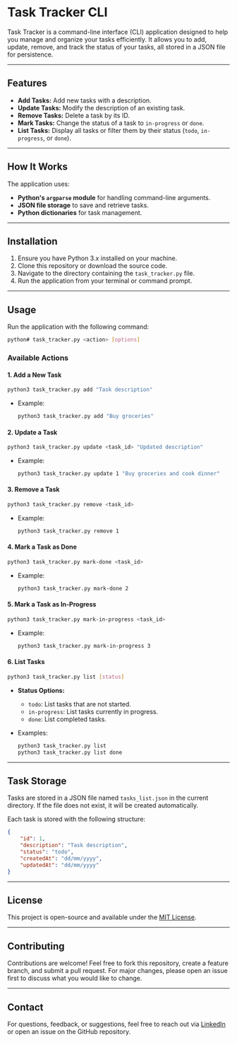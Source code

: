 # Task Tracker CLI

Task Tracker is a command-line interface (CLI) application designed to help you manage and organize your tasks efficiently. It allows you to add, update, remove, and track the status of your tasks, all stored in a JSON file for persistence.

---

## Features

- **Add Tasks:** Add new tasks with a description.
- **Update Tasks:** Modify the description of an existing task.
- **Remove Tasks:** Delete a task by its ID.
- **Mark Tasks:** Change the status of a task to `in-progress` or `done`.
- **List Tasks:** Display all tasks or filter them by their status (`todo`, `in-progress`, or `done`).

---

## How It Works

The application uses:

- **Python's `argparse` module** for handling command-line arguments.
- **JSON file storage** to save and retrieve tasks.
- **Python dictionaries** for task management.

---

## Installation

1. Ensure you have Python 3.x installed on your machine.
2. Clone this repository or download the source code.
3. Navigate to the directory containing the `task_tracker.py` file.
4. Run the application from your terminal or command prompt.

---

## Usage

Run the application with the following command:

```bash
python# task_tracker.py <action> [options]
```

### Available Actions

#### 1. Add a New Task
```bash
python3 task_tracker.py add "Task description"
```
- Example:
  ```bash
  python3 task_tracker.py add "Buy groceries"
  ```

#### 2. Update a Task
```bash
python3 task_tracker.py update <task_id> "Updated description"
```
- Example:
  ```bash
  python3 task_tracker.py update 1 "Buy groceries and cook dinner"
  ```

#### 3. Remove a Task
```bash
python3 task_tracker.py remove <task_id>
```
- Example:
  ```bash
  python3 task_tracker.py remove 1
  ```

#### 4. Mark a Task as Done
```bash
python3 task_tracker.py mark-done <task_id>
```
- Example:
  ```bash
  python3 task_tracker.py mark-done 2
  ```

#### 5. Mark a Task as In-Progress
```bash
python3 task_tracker.py mark-in-progress <task_id>
```
- Example:
  ```bash
  python3 task_tracker.py mark-in-progress 3
  ```

#### 6. List Tasks
```bash
python3 task_tracker.py list [status]
```
- **Status Options:**
  - `todo`: List tasks that are not started.
  - `in-progress`: List tasks currently in progress.
  - `done`: List completed tasks.

- Examples:
  ```bash
  python3 task_tracker.py list
  python3 task_tracker.py list done
  ```

---

## Task Storage

Tasks are stored in a JSON file named `tasks_list.json` in the current directory. If the file does not exist, it will be created automatically.

Each task is stored with the following structure:
```json
{
    "id": 1,
    "description": "Task description",
    "status": "todo",
    "createdAt": "dd/mm/yyyy",
    "updatedAt": "dd/mm/yyyy"
}
```
---

## License

This project is open-source and available under the [MIT License](LICENSE).

---

## Contributing

Contributions are welcome! Feel free to fork this repository, create a feature branch, and submit a pull request. For major changes, please open an issue first to discuss what you would like to change.

---

## Contact

For questions, feedback, or suggestions, feel free to reach out via [LinkedIn](https://linkedin.com/in//fatima-ezzahra-elemenoun/) or open an issue on the GitHub repository.

